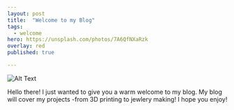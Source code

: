 ```yaml
---
layout: post
title:  "Welcome to my Blog"
tags:
  - welcome
hero: https://unsplash.com/photos/7A6QfNXaRzk
overlay: red
published: true

---
```

![Alt Text](https://media.giphy.com/media/vFKqnCdLPNOKc/giphy.gif)

Hello there! I just wanted to give you a warm welcome to my blog.  My blog will cover my projects -from 3D printing to jewlery making! I hope you enjoy!


